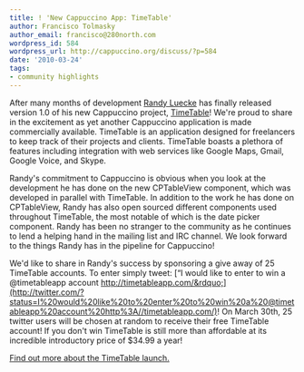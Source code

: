 ```yaml
---
title: ! 'New Cappuccino App: TimeTable'
author: Francisco Tolmasky
author_email: francisco@280north.com
wordpress_id: 584
wordpress_url: http://cappuccino.org/discuss/?p=584
date: '2010-03-24'
tags:
- community highlights
---
```


After many months of development [Randy Luecke](http://www.twitter.com/me1000) has finally released version 1.0 of his new Cappuccino project, [TimeTable](http://timetableapp.com/)! We're proud to share in the excitement as yet another Cappuccino application is made commercially available. TimeTable is an application designed for freelancers to keep track of their projects and clients. TimeTable boasts a plethora of features including integration with web services like Google Maps, Gmail, Google Voice, and Skype.

Randy's commitment to Cappuccino is obvious when you look at the development he has done on the new CPTableView component, which was developed in parallel with TimeTable. In addition to the work he has done on CPTableView, Randy has also open sourced different components used throughout TimeTable, the most notable of which is the date picker component. Randy has been no stranger to the community as he continues to lend a helping hand in the mailing list and IRC channel. We look forward to the things Randy has in the pipeline for Cappuccino!

We'd like to share in Randy's success by sponsoring a give away of 25 TimeTable accounts. To enter simply tweet: [&ldquo;I would like to enter to win a @timetableapp account http://timetableapp.com/&rdquo;](http://twitter.com/?status=I%20would%20like%20to%20enter%20to%20win%20a%20@timetableapp%20account%20http%3A//timetableapp.com/)! On March 30th, 25 twitter users will be chosen at random to receive their free TimeTable account! If you don't win TimeTable is still more than affordable at its incredible introductory price of $34.99 a year!

[Find out more about the TimeTable launch.](http://www.timetableapp.com/blog/?p=131)
